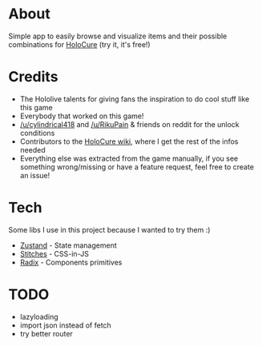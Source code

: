 # About

Simple app to easily browse and visualize items and their possible combinations for [HoloCure](https://kay-yu.itch.io/holocure) (try it, it's free!)

# Credits

- The Hololive talents for giving fans the inspiration to do cool stuff like this game
- Everybody that worked on this game!
- [/u/cylindrical418](https://www.reddit.com/r/holocure/comments/vkcri9/unlock_conditions) and [/u/RikuPain](https://www.reddit.com/r/holocure/comments/x9qong/unlock_requirement_of_new_stuff) & friends on reddit for the unlock conditions
- Contributors to the [HoloCure wiki](https://holocure.fandom.com/wiki/HoloCure_Wiki), where I get the rest of the infos needed
- Everything else was extracted from the game manually, if you see something wrong/missing or have a feature request, feel free to create an issue!

# Tech

Some libs I use in this project because I wanted to try them :)

- [Zustand](https://github.com/pmndrs/zustand) - State management
- [Stitches](https://stitches.dev/) - CSS-in-JS
- [Radix](https://www.radix-ui.com) - Components primitives

# TODO

- lazyloading
- import json instead of fetch
- try better router